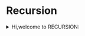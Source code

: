# Recursion
<details>
<summary>
    Hi,welcome to RECURSION:
  </summary 
</summary>
	
<details>
   <summary>
    Hi,welcome to RECURSION:
  </summary>	
<details>
	
 <summary>
    Hi,welcome to RECURSION:
 </summary>	
	
	
![](https://media.giphy.com/media/12ZDIx1Mw1cXVm/giphy.gif)

  ***Recursion***: In it's simplest form is a function which calls itself like so
  >
  ```
  
  function iAmCallingMyself(){

	iAmCallingMyself()
	
}
 iAmCallingMyself() //--> If you Run this example you will get an error, Don't do it.

  ```

 >
 If you do run this code example, this is the error message you will encounter:  
 > ![](https://i.imgur.com/IRRQr5F.png?1)
 >
 This error is what's known as **Stack Overflow**
 >
#### WAIT! Before we dive into Recursion let's first define the Call Stack
 >
**Call Stack**: 
Is a small data structure 
which keeps track of functions being called.
The call stack keeps track of these function calls one by one, top to bottom. 
>
At the end of a function call and execution, the call stack pops off the function that just executed after a **Return** value is given and pushes in the next function  
>
The call stack holds these functions along with their variables,conditions and other parameters you've implemented,  
this creates a small stack frame within it's memory.
So running a function which calls itself with no end(**base case**)
will eventually take up the maximum stack call resulting in a **Stack Overflow**. 

![](https://media.giphy.com/media/3ohs4rkYvzISB83cqY/giphy.gif)
>
>[Note: Super useful article for above gif here.](https://frontend.turing.io/lessons/module-2/scope-1.html)

>   
#### Now that we have a swift idea of what the call stack is and keeping in mind it's duties
#### Let's get back to Recursion:
![](https://pics.me.me/thumb_now-lets-see-who-you-really-are-recursion-now-lets-44360522.png)

#### What is it?
>
We know Recursive functions are functions that call themselves, 
but why would we want a function to do this?
>
Well Functions are reusable blocks of code, 
you can make functions iterate multiple elements within it,
>
so for example rather than making multiple if/else statements, or multiple loops, 
you could write a function that manipulates data elements within it's scope,
with a recursive function this can be done multiple times. 
Your recursive function will need two things, a **base case** or exit point, 
and a **recursive case** case which is just the function calling itself.
>
Recursive functions  break up bigger problems into smaller blocks
hence your code will look cleaner and easier to read.

> believe it or not, recursive functions, though efficient and crafty,
are not your end all be all, so don't think you have to code them for everything you write in programming.

>

Example code with NO recursion:
```

function notARecursiveFunction(num) {

 for (let i = num; i >= 1; i--) {
   console.log(i);
  }
}
notARecursiveFunction(10); //--> output: 10,9,8,7,6,5,4,3,2,1
```
>

Example code with Recursive approach:

```

let countDown = 10;

function theFinalCountDown( ){

if (countDown === 0)//--> this is your base case to break out of this recursive function

    return 'count down ends here'
    countDown --;
    console.log(countDown)

    return theFinalCountDown()--> this is your recursive case in this function, here we have the fucntion calling itself.
} 

theFinalCountDown()//--> output: 9,8,7,6,5,4,3,2,1,0,'count down ends here'

```
>
Mentioned above is **Base Case** this is essential when writing your recursive function,
why? Well a recursive function will call itself indefinitely, the base case is the stop point,this returns a value. 
Your base case is what will break/end a Recursive function call.
Do not forget to give your recursive functions a base case or your computer  will die. 



Now some more examples of this phenomenon
```


```
>
#### let's recap what the heck were we introduced to?
>
#### Recursive Functions:
>
- A function that calls itself
- Is composed of a recursive case and a base case.
>
- If you  don't give your recursive function a base case your computer....will perish. 
- Is great for big problems and breakin them down into smaller blocks.
>
##### Call Stack:
>
- The call stack holds these fucntions in its block of memory , creating a stack frame for each one.
- The call stack can only track one function at a time from top to bottom.
- When a value is returned from a function, the call stack pops off that function and pushed in a new one.
>
#### [Hands on practice](https://git.generalassemb.ly/sei-nyc-blizzard/recursion-practice/blob/master/recursion.js)

Still don't full understand? that's okay, even most seasoned programmers 
have difficulty wrapping their heads around recursive functions,
just ask them.
In the meantime check these  links out. 
>
[Recursion video 13min](https://youtu.be/6oDQaB2one8)
[]()
>

</summary>   
</details>
</details>

### What du heck

